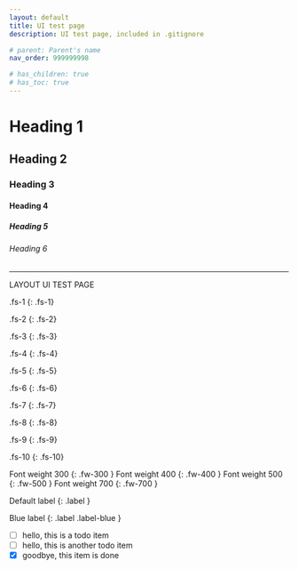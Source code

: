 ```yaml
---
layout: default
title: UI test page
description: UI test page, included in .gitignore 

# parent: Parent's name
nav_order: 999999998

# has_children: true
# has_toc: true
---
```



# Heading 1
## Heading 2
### Heading 3
#### Heading 4
##### Heading 5
###### Heading 6

---

LAYOUT UI TEST PAGE

.fs-1
{: .fs-1}

.fs-2
{: .fs-2}

.fs-3
{: .fs-3}

.fs-4
{: .fs-4}

.fs-5
{: .fs-5}

.fs-6
{: .fs-6}

.fs-7
{: .fs-7}

.fs-8
{: .fs-8}

.fs-9
{: .fs-9}

.fs-10
{: .fs-10}

Font weight 300
{: .fw-300 }
Font weight 400
{: .fw-400 }
Font weight 500
{: .fw-500 }
Font weight 700
{: .fw-700 }

Default label
{: .label }

Blue label
{: .label .label-blue }

- [ ] hello, this is a todo item
- [ ] hello, this is another todo item
- [x] goodbye, this item is done